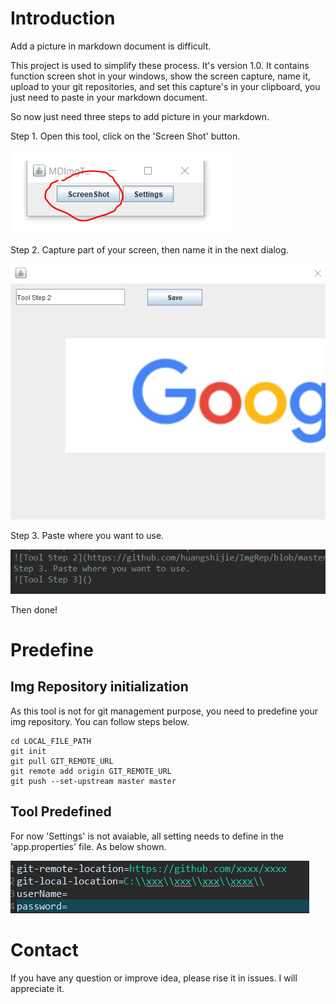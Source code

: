 # Introduction
Add a picture in markdown document is difficult.

This project is used to simplify these process.
It's version 1.0. It contains function screen shot in your windows, show the screen capture, name it, upload to your git repositories, and set this capture's in your clipboard, you just need to paste in your markdown document.

So now just need three steps to add picture in your markdown.

Step 1. Open this tool, click on the 'Screen Shot' button. 

![Step 1](https://github.com/huangshijie/ImgRep/blob/master/Step%201.png)

Step 2. Capture part of your screen, then name it in the next dialog.

![Tool Step 2](https://github.com/huangshijie/ImgRep/blob/master/Tool%20Step%202.png)

Step 3. Paste where you want to use.

![Tool Step 3](https://github.com/huangshijie/ImgRep/blob/master/Tool%20Step%203.png)

Then done!

# Predefine
## Img Repository initialization
As this tool is not for git management purpose, you need to predefine your img repository.
You can follow steps below.
```
cd LOCAL_FILE_PATH
git init
git pull GIT_REMOTE_URL
git remote add origin GIT_REMOTE_URL
git push --set-upstream master master
```
## Tool Predefined
For now 'Settings' is not avaiable, all setting needs to define in the 'app.properties' file.
As below shown.

![Tool app properties example](https://github.com/huangshijie/ImgRep/blob/master/Tool%20app%20properties%20example.png)

# Contact
If you have any question or improve idea, please rise it in issues.
I will appreciate it.



